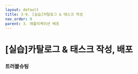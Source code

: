```yaml
---
layout: default
title: 3-9. [실습]카탈로그 & 태스크 작성
nav_order: 9
parent: 3. 애플리케이션 배포
---
```


# [실습]카탈로그 & 태스크 작성, 배포

### 트러블슈팅 